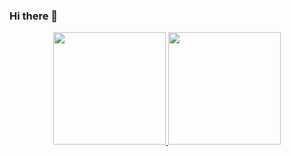 ### Hi there 👋

<div align="center">
  <a href="https://github.com/DuMaciel">
  <img height="180em" src="https://github-readme-stats.vercel.app/api?username=DuMaciel&show_icons=true&theme=dark&include_all_commits=true&count_private=true"/>
  <img height="180em" src="https://github-readme-stats.vercel.app/api/top-langs/?username=DuMaciel&layout=compact&langs_count=7&theme=dark"/>
</div>

<!--
- 🔭 I’m currently working on ...
- 🌱 I’m currently learning ...
- 👯 I’m looking to collaborate on ...
- 🤔 I’m looking for help with ...
- 💬 Ask me about ...
- 📫 How to reach me: ...
- 😄 Pronouns: ...
- ⚡ Fun fact: ...
-->
